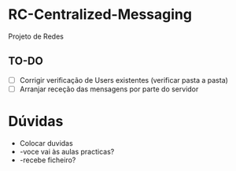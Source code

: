 # RC-Centralized-Messaging
Projeto de Redes

## TO-DO

- [ ] Corrigir verificação de Users existentes (verificar pasta a pasta)
- [ ] Arranjar receção das mensagens por parte do servidor

# Dúvidas

- Colocar duvidas
- -voce vai às aulas practicas?
- -recebe ficheiro?


